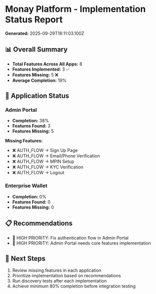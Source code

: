 # Monay Platform - Implementation Status Report

**Generated:** 2025-09-29T18:11:03.100Z

## 📊 Overall Summary

- **Total Features Across All Apps:** 8
- **Features Implemented:** 3 ✅
- **Features Missing:** 5 ❌
- **Average Completion:** 19%

## 🎯 Application Status

### Admin Portal
- **Completion:** 38%
- **Features Found:** 3
- **Features Missing:** 5

**Missing Features:**
- ❌ AUTH_FLOW → Sign Up Page
- ❌ AUTH_FLOW → Email/Phone Verification
- ❌ AUTH_FLOW → MPIN Setup
- ❌ AUTH_FLOW → KYC Verification
- ❌ AUTH_FLOW → Logout

### Enterprise Wallet
- **Completion:** 0%
- **Features Found:** 0
- **Features Missing:** 0

## 📋 Recommendations

- 🔴 HIGH PRIORITY: Fix authentication flow in Admin Portal
- 🔴 HIGH PRIORITY: Admin Portal needs core features implementation

## 🚀 Next Steps

1. Review missing features in each application
2. Prioritize implementation based on recommendations
3. Run discovery tests after each implementation
4. Achieve minimum 80% completion before integration testing
